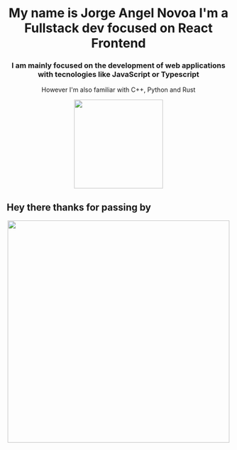 
<h1 align="center"> My name is Jorge Angel Novoa I'm a Fullstack dev focused on React Frontend</h1>
<div align="center">
  <h3>I am mainly focused on the development of web applications with tecnologies like JavaScript or Typescript</h3>
  <p>However I'm also familiar with C++, Python and Rust</p> <img src="https://encrypted-tbn0.gstatic.com/images?q=tbn:ANd9GcS0FMqctbfI-rQRnfkx3zlQTp-DatdCiBxXmA&usqp=CAU" width="200"/>
</div>
<h2>Hey there thanks for passing by</h2>
<div align="center">
  <img src="https://media2.giphy.com/media/qgQUggAC3Pfv687qPC/giphy.gif?cid=ecf05e47hqr7ft8jafoy7vehvq89vptm76txjcgqs0j5rrrg&rid=giphy.gif&ct=g" width="500"/>
</div>

